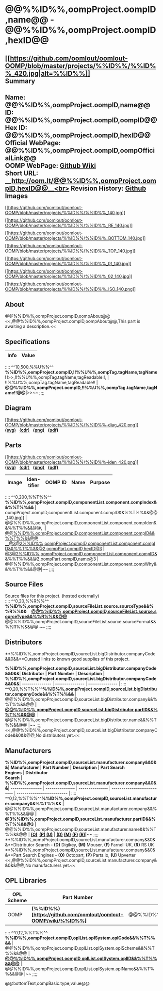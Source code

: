 @@%%ID%%,oompProject.oompID,name@@ - __@@%%ID%%,oompProject.oompID,hexID@@__
===================================================== 

[[https://github.com/oomlout/oomlout-OOMP/blob/master/projects/%%ID%%/%%ID%%_420.jpg|alt=%%ID%%]]  
Summary   
------------------------------------ 
Name: __@@%%ID%%,oompProject.oompID,name@@__<br>
ID: __@@%%ID%%,oompProject.oompID,oompID@@__<br>
Hex ID: __@@%%ID%%,oompProject.oompID,hexID@@__<br>
Official WebPage: __@@%%ID%%,oompProject.oompID,oompOfficialLink@@__<br>
OOMP WebPage: __[Github Wiki](https://github.com/oomlout/oomlout-OOMP/wiki//%%ID%%)__<br>
Short URL: __http://oom.lt/@@%%ID%%,oompProject.oompID,hexID@@__<br>
Revision History: __[Github](https://github.com/oomlout/oomlout-OOMP/master/projects/%%ID%%)__<br>
Images
-------------------------
$$%%ID%%.jpg$$[[https://github.com/oomlout/oomlout-OOMP/blob/master/projects/%%ID%%/%%ID%%_140.jpg]]
$$%%ID%%_RE.jpg$$[[https://github.com/oomlout/oomlout-OOMP/blob/master/projects/%%ID%%/%%ID%%_RE_140.jpg]]
$$%%ID%%_BOTTOM.jpg$$[[https://github.com/oomlout/oomlout-OOMP/blob/master/projects/%%ID%%/%%ID%%_BOTTOM_140.jpg]]
$$%%ID%%_TOP.jpg$$[[https://github.com/oomlout/oomlout-OOMP/blob/master/projects/%%ID%%/%%ID%%_TOP_140.jpg]]
$$%%ID%%_01.jpg$$[[https://github.com/oomlout/oomlout-OOMP/blob/master/projects/%%ID%%/%%ID%%_01_140.jpg]]
$$%%ID%%_02.jpg$$[[https://github.com/oomlout/oomlout-OOMP/blob/master/projects/%%ID%%/%%ID%%_02_140.jpg]]
$$%%ID%%_ISO.png$$[[https://github.com/oomlout/oomlout-OOMP/blob/master/projects/%%ID%%/%%ID%%_ISO_140.png]]  

About    
---------------------
@@%%ID%%,oompProject.oompID,oompAbout@@    
<<,@@%%ID%%,oompProject.oompID,oompAbout@@,This part is awaiting a description.<<    
   
Specifications   
------------------------------   

| __Info__ | __Value__ |
| -------- | --------- |
::::
^^10,500,%%U%%^^
**%%ID%%,oompProject.oompID,!!%%U%%,oompTag.tagName,tagName!!**>>,!!%%U%%,oompTag.tagName,tagReadable!!,
| !!%%U%%,oompTag.tagName,tagReadable!! | __@@%%ID%%,oompProject.oompID,!!%%U%%,oompTag.tagName,tagName!!@@__|>>~~
;;;;

Diagram
-------------------------------------
[[https://github.com/oomlout/oomlout-OOMP/blob/master/projects/%%ID%%/%%ID%%-diag_420.png]]    
__[(svg)](https://github.com/oomlout/oomlout-OOMP/blob/master/projects/%%ID%%/%%ID%%-diag.svg)__ &nbsp; __[(cdr)](https://github.com/oomlout/oomlout-OOMP/blob/master/projects/%%ID%%/%%ID%%-diag.cdr)__ &nbsp; __[(png)](https://github.com/oomlout/oomlout-OOMP/blob/master/projects/%%ID%%/%%ID%%-diag.png)__ &nbsp; __[(pdf)](https://github.com/oomlout/oomlout-OOMP/blob/master/projects/%%ID%%/%%ID%%-diag_S.pdf)__       

Parts   
--------------------------------
[[https://github.com/oomlout/oomlout-OOMP/blob/master/projects/%%ID%%/%%ID%%-iden_420.png]]  
__[(svg)](https://github.com/oomlout/oomlout-OOMP/blob/master/projects/%%ID%%/%%ID%%-iden.svg)__ &nbsp; __[(cdr)](https://github.com/oomlout/oomlout-OOMP/blob/master/projects/%%ID%%/%%ID%%-iden.cdr)__ &nbsp; __[(png)](https://github.com/oomlout/oomlout-OOMP/blob/master/projects/%%ID%%/%%ID%%-iden.png)__ &nbsp; __[(pdf)](https://github.com/oomlout/oomlout-OOMP/blob/master/projects/%%ID%%/%%ID%%-iden_S.pdf)__       

| __Image__ | __Iden-<br>tifier__ | __OOMP ID__ | __Name__ | __Purpose__ |
| -------- | ------------------- | ----------- | -------- | ----------- |
::::
^^0,200,%%T%%^^
**%%ID%%,oompProject.oompID,componentList.component.compIndex&&%%T%%&&**
| oompProject.oompID,componentList.component.compID&&%%T%%&&@@_140.jpg]] | @@%%ID%%,oompProject.oompID,componentList.component.compIden&&%%T%%&&@@,&nbsp; | [@@%%ID%%,oompProject.oompID,componentList.component.compID&&%%T%%&&@@<br>__@3@2%%ID%%,oompProject.oompID,componentList.component.compID&&%%T%%&&@2,oompPart.oompID,hexID@3](https://github.com/oomlout/oomlout-OOMP/wiki/@@%%ID%%,oompProject.oompID,componentList.component.compID&&%%T%%&&@@__) | [@3@2%%ID%%,oompProject.oompID,componentList.component.compID&&%%T%%&&@2,oompPart.oompID,name@3](https://github.com/oomlout/oomlout-OOMP/wiki/@@%%ID%%,oompProject.oompID,componentList.component.compID&&%%T%%&&@@) | @@%%ID%%,oompProject.oompID,componentList.component.compWhy&&%%T%%&&@@|~~
;;;;

Source Files  
----------------------  
Source files for this project. (hosted externally)<br>
::::
^^0,20,%%R%%^^
**%%ID%%,oompProject.oompID,sourceFileList.source.sourceType&&%%R%%&&**&nbsp;&nbsp;&nbsp;&nbsp;__[@@%%ID%%,oompProject.oompID,sourceFileList.source.sourceType&&%%R%%&&@@](@@%%ID%%,oompProject.oompID,sourceFileList.source.sourceLink&&%%R%%&&@@)__ @@%%ID%%,oompProject.oompID,sourceFileList.source.sourceFormat&&%%R%%&&@@    ~~
;;;;

Distributors  
----------------------------  
**%%ID%%,oompProject.oompID,sourceList.bigDistributor.companyCode&&0&&**Curated links to known good supplies of this project.

**%%ID%%,oompProject.oompID,sourceList.bigDistributor.companyCode&&0&&**| __Distributor__ | __Part Number__ | __Description__ |
**%%ID%%,oompProject.oompID,sourceList.bigDistributor.companyCode&&0&&**| --------------- | --------------- | --------------- |
::::
^^0,20,%%T%%^^**%%ID%%,oompProject.oompID,sourceList.bigDistributor.companyCode&&%%T%%&&**
| @@%%ID%%,oompProject.oompID,sourceList.bigDistributor.company&&%%T%%&&@@ | __[@@%%ID%%,oompProject.oompID,sourceList.bigDistributor.partID&&%%T%%&&@@](@@%%ID%%,oompProject.oompID,sourceList.bigDistributor.link&&%%T%%&&@@)__ | @@%%ID%%,oompProject.oompID,sourceList.bigDistributor.name&&%%T%%&&@@ |~~
;;;;
<<,@@%%ID%%,oompProject.oompID,sourceList.bigDistributor.companyCode&&0&&@@,No distributors yet.<<

Manufacturers    
-----------------------    
**%%ID%%,oompProject.oompID,sourceList.manufacturer.company&&0&&**| __Manufacturer__ | __Part Number__ | __Description__ | __Part Search<br/>Engines__ | __Distributor<br/>Search__ |
**%%ID%%,oompProject.oompID,sourceList.manufacturer.company&&0&&**| ---------------- | --------------- | --------------- | --------------------------- | -------------------------- |
::::
^^0,12,%%T%%^^**%%ID%%,oompProject.oompID,sourceList.manufacturer.company&&%%T%%&&**
| @@%%ID%%,oompProject.oompID,sourceList.manufacturer.company&&%%T%%&&@@ | __@3%%ID%%,oompProject.oompID,sourceList.manufacturer.partID&&%%T%%&&@3__ | @@%%ID%%,oompProject.oompID,sourceList.manufacturer.name&&%%T%%&&@@ | __[(O)](http://octopart.com/partsearch#!?q=%22@3%%ID%%,oompProject.oompID,sourceList.manufacturer.partID&&%%T%%&&@3%22) &nbsp;[(P)](http://parts.io/search/term-@@%%ID%%,oompProject.oompID,sourceList.manufacturer.company&&%%T%%&&@@%20@3%%ID%%,oompProject.oompID,sourceList.manufacturer.partID&&%%T%%&&@3/)&nbsp;[(U)](http://upverter.com/search/?q=%22@3%%ID%%,oompProject.oompID,sourceList.manufacturer.partID&&%%T%%&&@3%22)__ | __[(D)](http://www.digikey.com/product-search/en?x=0&y=0&lang=en&site=us&keywords=@@%%ID%%,oompProject.oompID,sourceList.manufacturer.company&&%%T%%&&@@%20@3%%ID%%,oompProject.oompID,sourceList.manufacturer.partID&&%%T%%&&@3)__&nbsp;__[(M)](http://www.mouser.com/Search/Refine.aspx?Keyword=@@%%ID%%,oompProject.oompID,sourceList.manufacturer.company&&%%T%%&&@@%20@3%%ID%%,oompProject.oompID,sourceList.manufacturer.partID&&%%T%%&&@3)__&nbsp;__[(F)](http://uk.farnell.com/webapp/wcs/stores/servlet/Search?catalogId=&langId=44&storeId=10151&gs=true&st=@@%%ID%%,oompProject.oompID,sourceList.manufacturer.company&&%%T%%&&@@%20@3%%ID%%,oompProject.oompID,sourceList.manufacturer.partID&&%%T%%&&@3)__&nbsp;__[(R)](http://uk.rs-online.com/web/c/?searchTerm=@3%%ID%%,oompProject.oompID,sourceList.manufacturer.partID&&%%T%%&&@3&h=s&sra=oss)__|~~
;;;;
**%%ID%%,oompProject.oompID,sourceList.manufacturer.company&&0&&**Distributor Search - __(D)__ Digikey,&nbsp;__(M)__ Mouser,&nbsp;__(F)__ Farnell UK,&nbsp;__(R)__ RS UK
**%%ID%%,oompProject.oompID,sourceList.manufacturer.company&&0&&**Part Search Engines - __(O)__ Octopart,&nbsp;__(P)__ Parts.io,&nbsp;__(U)__ Upverter
<<,@@%%ID%%,oompProject.oompID,sourceList.manufacturer.company&&0&&@@,No manufacturers yet.<<

OPL Libraries   
----------------------------------
| __OPL Scheme__ | __Part Number__ | __Description__ |
| -------------- | --------------- | --------------- |
| OOMP | __(%%ID%%)[https://github.com/oomlout/oomlout-OOMP/wiki/%%ID%%]__ | @@%%ID%%,oompProject.oompID,name@@ |
::::
^^0,12,%%T%%^^
**%%ID%%,oompProject.oompID,oplList.oplSystem.oplCode&&%%T%%&&**
| @@%%ID%%,oompProject.oompID,oplList.oplSystem.oplScheme&&%%T%%&&@@ | __[@@%%ID%%,oompProject.oompID,oplList.oplSystem.oplID&&%%T%%&&@@]([@@%%ID%%,oompProject.oompID,oplList.oplSystem.oplLink&&%%T%%&&@@)__ | @@%%ID%%,oompProject.oompID,oplList.oplSystem.oplName&&%%T%%&&@@ |~~
;;;;



@@bottomText,oompBasic.type,value@@
